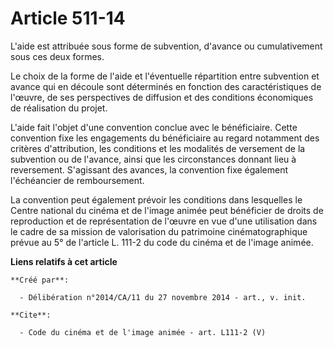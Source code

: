 # Article 511-14

L'aide est attribuée sous forme de subvention, d'avance ou cumulativement sous ces deux formes. 

Le choix de la forme de l'aide et l'éventuelle répartition entre subvention et avance qui en découle sont déterminés en
fonction des caractéristiques de l'œuvre, de ses perspectives de diffusion et des conditions économiques de réalisation du
projet. 

L'aide fait l'objet d'une convention conclue avec le bénéficiaire. Cette convention fixe les engagements du bénéficiaire au
regard notamment des critères d'attribution, les conditions et les modalités de versement de la subvention ou de l'avance,
ainsi que les circonstances donnant lieu à reversement. S'agissant des avances, la convention fixe également l'échéancier de
remboursement. 

La convention peut également prévoir les conditions dans lesquelles le Centre national du cinéma et de l'image animée peut
bénéficier de droits de reproduction et de représentation de l'œuvre en vue d'une utilisation dans le cadre de sa mission de
valorisation du patrimoine cinématographique prévue au 5° de l'article L. 111-2 du code du cinéma et de l'image animée.

**Liens relatifs à cet article**

	**Créé par**:

	  - Délibération n°2014/CA/11 du 27 novembre 2014 - art., v. init.

	**Cite**:

	  - Code du cinéma et de l'image animée - art. L111-2 (V)
